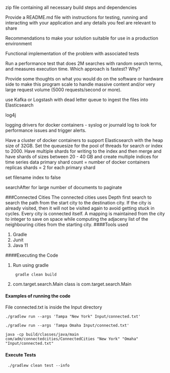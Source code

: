 zip file containing all necessary build steps and dependencies

Provide a README.md file with instructions for testing, running and interacting with your application and any details 
you feel are relevant to share

Recommendations to make your solution suitable for use in a production environment 

Functional implementation of the problem with associated tests

Run a performance test that does 2M searches with random search terms, and measures execution time. Which approach is fastest? Why?

Provide some thoughts on what you would do on the software or hardware side to make this program scale to handle massive content and/or 
very large request volume (5000 requests/second or more).

use Kafka or Logstash with dead letter queue to ingest the files into Elasticsearch 

log4j

logging drivers for docker containers - syslog or journald log to look for performance issues and trigger alerts.

Have a cluster of docker containers to support Elasticsearch with the heap size of 32GB. Set the queuesize for the pool of threads for search or index to 2000.
Have multiple shards for writing to the index and then merge and have shards of sizes between 20 - 40 GB and create multiple indices for time series data
primary shard count = number of docker containers
replicas shards = 2 for each primary shard



set filename index to false

searchAfter for large number of documents to paginate



###Connected Cities
The connected cities uses Depth first search to search the path from the start city to the destination city.
If the city is already visited, then it will not be visited again to avoid getting stuck in cycles. 
Every city is connected itself. A mapping is maintained from the city to integer to save on space while computing
the adjaceny list of the neighbouring cities from the starting city. 
####Tools used

1. Gradle
2. Junit
3. Java 11

####Executing the Code
1. Run using gradle
   ```
    gradle clean build
   ```
2. com.target.search.Main class is com.target.search.Main

#### Examples of running the code
File connected.txt is inside the Input directory

```
./gradlew run --args 'Tampa "New York" Input/connected.txt'

./gradlew run --args 'Tampa Omaha Input/connected.txt'
```

```
java -cp build/classes/java/main com/adm/connectedcities/ConnectedCities "New York" "Omaha" "Input/connected.txt"
```
#### Execute Tests
```
 ./gradlew clean test --info
```